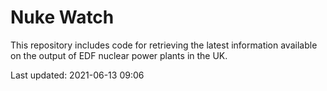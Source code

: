 # Nuke Watch

This repository includes code for retrieving the latest information available on the output of EDF nuclear power plants in the UK.

Last updated: 2021-06-13 09:06
